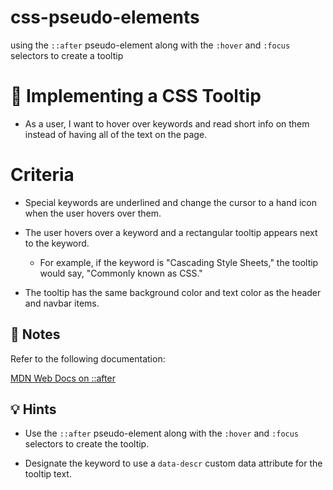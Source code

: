 # css-pseudo-elements
using the `::after` pseudo-element along with the `:hover` and `:focus` selectors to create a tooltip


# 📖 Implementing a CSS Tooltip


- As a user, I want to hover over keywords and read short info on them instead of having all of the text on the page.


# Criteria

- Special keywords are underlined and change the cursor to a hand icon when the user hovers over them.

- The user hovers over a keyword and a rectangular tooltip appears next to the keyword.

  - For example, if the keyword is "Cascading Style Sheets," the tooltip would say, "Commonly known as CSS."

 - The tooltip has the same background color and text color as the header and navbar items.


## 📝 Notes

Refer to the following documentation:

[MDN Web Docs on ::after](https://developer.mozilla.org/en-US/docs/Web/CSS/::after)


## 💡 Hints

- Use the `::after` pseudo-element along with the `:hover` and `:focus` selectors to create the tooltip.

- Designate the keyword to use a `data-descr` custom data attribute for the tooltip text.
